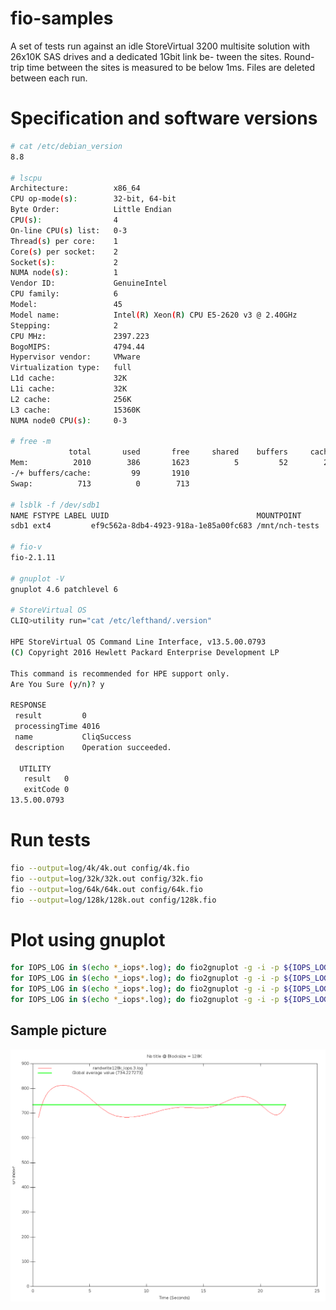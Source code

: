 # fio-samples
A set of tests run against an idle StoreVirtual 3200 multisite 
solution with 26x10K SAS drives and a dedicated 1Gbit link be-
tween the sites. Round-trip time between the sites is measured
to be below 1ms. Files are deleted between each run. 

# Specification and software versions


```bash
# cat /etc/debian_version
8.8

# lscpu
Architecture:          x86_64
CPU op-mode(s):        32-bit, 64-bit
Byte Order:            Little Endian
CPU(s):                4
On-line CPU(s) list:   0-3
Thread(s) per core:    1
Core(s) per socket:    2
Socket(s):             2
NUMA node(s):          1
Vendor ID:             GenuineIntel
CPU family:            6
Model:                 45
Model name:            Intel(R) Xeon(R) CPU E5-2620 v3 @ 2.40GHz
Stepping:              2
CPU MHz:               2397.223
BogoMIPS:              4794.44
Hypervisor vendor:     VMware
Virtualization type:   full
L1d cache:             32K
L1i cache:             32K
L2 cache:              256K
L3 cache:              15360K
NUMA node0 CPU(s):     0-3

# free -m
             total       used       free     shared    buffers     cached
Mem:          2010        386       1623          5         52        235
-/+ buffers/cache:         99       1910
Swap:          713          0        713

# lsblk -f /dev/sdb1
NAME FSTYPE LABEL UUID                                 MOUNTPOINT
sdb1 ext4         ef9c562a-8db4-4923-918a-1e85a00fc683 /mnt/nch-tests

# fio-v
fio-2.1.11

# gnuplot -V
gnuplot 4.6 patchlevel 6

# StoreVirtual OS
CLIQ>utility run="cat /etc/lefthand/.version"

HPE StoreVirtual OS Command Line Interface, v13.5.00.0793
(C) Copyright 2016 Hewlett Packard Enterprise Development LP

This command is recommended for HPE support only.
Are You Sure (y/n)? y

RESPONSE
 result         0
 processingTime 4016
 name           CliqSuccess
 description    Operation succeeded.

  UTILITY
   result   0
   exitCode 0
13.5.00.0793
```
# Run tests
```bash
fio --output=log/4k/4k.out config/4k.fio
fio --output=log/32k/32k.out config/32k.fio
fio --output=log/64k/64k.out config/64k.fio
fio --output=log/128k/128k.out config/128k.fio
```

# Plot using gnuplot
```bash
for IOPS_LOG in $(echo *_iops*.log); do fio2gnuplot -g -i -p ${IOPS_LOG} -d ../../plot/4k; done
for IOPS_LOG in $(echo *_iops*.log); do fio2gnuplot -g -i -p ${IOPS_LOG} -d ../../plot/32k; done
for IOPS_LOG in $(echo *_iops*.log); do fio2gnuplot -g -i -p ${IOPS_LOG} -d ../../plot/64k; done
for IOPS_LOG in $(echo *_iops*.log); do fio2gnuplot -g -i -p ${IOPS_LOG} -d ../../plot/128k; done
```
## Sample picture 
![Randome Write 4K blocks](https://raw.githubusercontent.com/fotsopp/fio-samples/master/plot/128k/randwrite128k_iops.3-2Dtrend.png)
